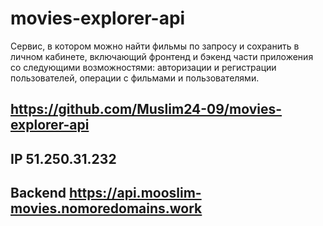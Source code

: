 # movies-explorer-api

Сервис, в котором можно найти фильмы по запросу и сохранить в личном кабинете, включающий фронтенд и бэкенд части приложения со следующими возможностями: авторизации и регистрации пользователей, операции с фильмами и пользователями. 

## https://github.com/Muslim24-09/movies-explorer-api
## IP  51.250.31.232

## Backend  https://api.mooslim-movies.nomoredomains.work

